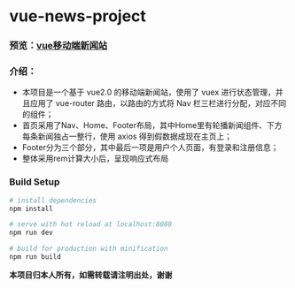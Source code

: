 # vue-news-project
### 预览：[vue移动端新闻站](http://52muzi.applinzi.com/news-station/#/home)
### 介绍：
* 本项目是一个基于 vue2.0 的移动端新闻站，使用了 vuex 进行状态管理，并且应用了 vue-router 路由，以路由的方式将 Nav 栏三栏进行分配，对应不同的组件；
* 首页采用了Nav、Home、Footer布局，其中Home里有轮播新闻组件、下方每条新闻独占一整行，使用 axios 得到假数据成现在主页上；
* Footer分为三个部分，其中最后一项是用户个人页面，有登录和注册信息；
* 整体采用rem计算大小后，呈现响应式布局

### Build Setup

``` bash
# install dependencies
npm install

# serve with hot reload at localhost:8080
npm run dev

# build for production with minification
npm run build
```
**本项目归本人所有，如需转载请注明出处，谢谢**
